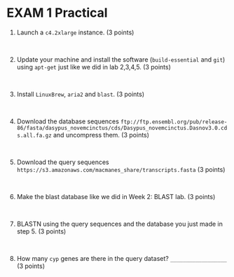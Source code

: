 # EXAM 1 Practical


1. Launch a ``c4.2xlarge`` instance.   (3 points)

&nbsp;

2. Update your machine and install the software (`build-essential` and `git`) using ``apt-get`` just like we did in lab 2,3,4,5. (3 points)

&nbsp;

3. Install `LinuxBrew`, `aria2` and `blast`. (3 points)

&nbsp;

4. Download the database sequences `ftp://ftp.ensembl.org/pub/release-86/fasta/dasypus_novemcinctus/cds/Dasypus_novemcinctus.Dasnov3.0.cds.all.fa.gz` and uncompress them. (3 points)

&nbsp;

5. Download the query sequences `https://s3.amazonaws.com/macmanes_share/transcripts.fasta` (3 points)

&nbsp;

6. Make the blast database like we did in Week 2: BLAST lab.  (3 points)

&nbsp;

7. BLASTN using the query sequences and the database you just made in step 5. (3 points)

&nbsp;

8. How many `cyp` genes are there in the query dataset? `__________________` (3 points)
